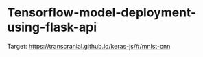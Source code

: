 # Tensorflow-model-deployment-using-flask-api
 Target: https://transcranial.github.io/keras-js/#/mnist-cnn
